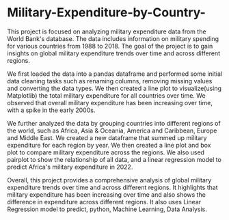 # Military-Expenditure-by-Country-

This project is focused on analyzing military expenditure data from the World Bank's database. The data includes information on military spending for various countries from 1988 to 2018. The goal of the project is to gain insights on global military expenditure trends over time and across different regions.

We first loaded the data into a pandas dataframe and performed some initial data cleaning tasks such as renaming columns, removing missing values and converting the data types. We then created a line plot to visualize(using Matplotlib) the total military expenditure for all countries over time. We observed that overall military expenditure has been increasing over time, with a spike in the early 2000s.

 We further analyzed the data by grouping countries into different regions of the world, such as Africa, Asia & Oceania, America and Caribbean, Europe and Middle East. We created a new dataframe that summed up military expenditure for each region by year. We then created a line plot and box plot to compare military expenditure across the regions. We also used pairplot to show the relationship of all data, and a linear regression model to predict Africa's military expenditure in 2022.

Overall, this project provides a comprehensive analysis of global military expenditure trends over time and across different regions. It highlights that military expenditure has been increasing over time and also shows the difference in expenditure across different regions. It also uses Linear Regression model to predict, python, Machine Learning, Data Analysis.
